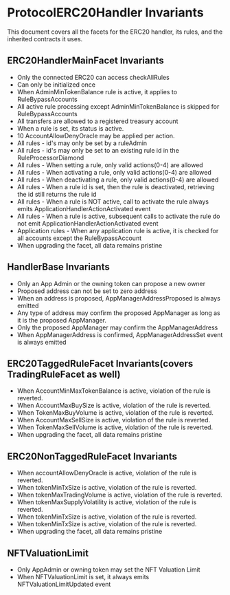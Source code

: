 # ProtocolERC20Handler Invariants

This document covers all the facets for the ERC20 handler, its rules, and the inherited contracts it uses.

## ERC20HandlerMainFacet Invariants

- Only the connected ERC20 can access checkAllRules
- Can only be initialized once
- When AdminMinTokenBalance rule is active, it applies to RuleBypassAccounts
- All active rule processing except AdminMinTokenBalance is skipped for RuleBypassAccounts
- All transfers are allowed to a registered treasury account
- When a rule is set, its status is active.
- 10 AccountAllowDenyOracle may be applied per action.
- All rules - id's may only be set by a ruleAdmin
- All rules - id's may only be set to an existing rule id in the RuleProcessorDiamond
- All rules - When setting a rule, only valid actions(0-4) are allowed
- All rules - When activating a rule, only valid actions(0-4) are allowed
- All rules - When deactivating a rule, only valid actions(0-4) are allowed
- All rules - When a rule id is set, then the rule is deactivated, retrieving the id still returns the rule id
- All rules - When a rule is NOT active, call to activate the rule always emits ApplicationHandlerActionActivated event
- All rules - When a rule is active, subsequent calls to activate the rule do not emit ApplicationHandlerActionActivated event
- Application rules - When any application rule is active, it is checked for all accounts except the RuleBypassAccount
- When upgrading the facet, all data remains pristine 

## HandlerBase Invariants

- Only an App Admin or the owning token can propose a new owner
- Proposed address can not be set to zero address
- When an address is proposed, AppManagerAddressProposed is always emitted
- Any type of address may confirm the proposed AppManager as long as it is the proposed AppManager.
- Only the proposed AppManager may confirm the AppManagerAddress
- When AppManagerAddress is confirmed, AppManagerAddressSet event is always emitted

## ERC20TaggedRuleFacet Invariants(covers TradingRuleFacet as well)

- When AccountMinMaxTokenBalance is active, violation of the rule is reverted.
- When AccountMaxBuySize is active, violation of the rule is reverted. 
- When TokenMaxBuyVolume is active, violation of the rule is reverted. 
- When AccountMaxSellSize is active, violation of the rule is reverted. 
- When TokenMaxSellVolume is active, violation of the rule is reverted. 
- When upgrading the facet, all data remains pristine 

## ERC20NonTaggedRuleFacet Invariants

- When accountAllowDenyOracle is active, violation of the rule is reverted.
- When tokenMinTxSize is active, violation of the rule is reverted. 
- When tokenMaxTradingVolume is active, violation of the rule is reverted. 
- When tokenMaxSupplyVolatility is active, violation of the rule is reverted. 
- When tokenMinTxSize is active, violation of the rule is reverted. 
- When tokenMinTxSize is active, violation of the rule is reverted.
- When upgrading the facet, all data remains pristine 

## NFTValuationLimit

- Only AppAdmin or owning token may set the NFT Valuation Limit
- When NFTValuationLimit is set, it always emits NFTValuationLimitUpdated event
